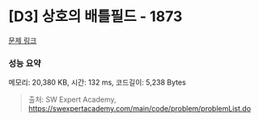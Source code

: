 # [D3] 상호의 배틀필드 - 1873 

[문제 링크](https://swexpertacademy.com/main/code/problem/problemDetail.do?contestProbId=AV5LyE7KD2ADFAXc) 

### 성능 요약

메모리: 20,380 KB, 시간: 132 ms, 코드길이: 5,238 Bytes



> 출처: SW Expert Academy, https://swexpertacademy.com/main/code/problem/problemList.do